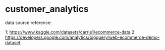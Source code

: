 # customer_analytics

data source reference:

1: https://www.kaggle.com/datasets/carrie1/ecommerce-data
2: https://developers.google.com/analytics/bigquery/web-ecommerce-demo-dataset
